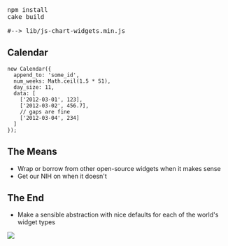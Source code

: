 <pre>
npm install
cake build

#--> lib/js-chart-widgets.min.js
</pre>

## Calendar

    new Calendar({
      append_to: 'some_id',
      num_weeks: Math.ceil(1.5 * 51),
      day_size: 11,
      data: [
        ['2012-03-01', 123],
        ['2012-03-02', 456.7],
        // gaps are fine
        ['2012-03-04', 234]
      ]
    });


## The Means

- Wrap or borrow from other open-source widgets when it makes sense
- Get our NIH on when it doesn't

## The End

- Make a sensible abstraction with nice defaults for each of the world's widget types

![](http://imgs.xkcd.com/comics/standards.png)
